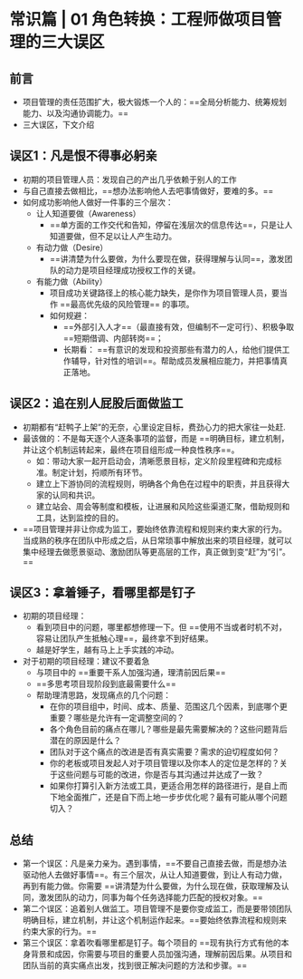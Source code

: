 # 常识篇 | 01 角色转换：工程师做项目管理的三大误区

## 前言

- 项目管理的责任范围扩大，极大锻炼一个人的：==全局分析能力、统筹规划能力、以及沟通协调能力。==
- 三大误区，下文介绍

## 误区1：凡是恨不得事必躬亲

- 初期的项目管理人员：发现自己的产出几乎依赖于别人的工作
- 与自己直接去做相比，==想办法影响他人去吧事情做好，要难的多。==
- 如何成功影响他人做好一件事的三个层次：
    - 让人知道要做（Awareness）
        - ==单方面的工作交代和告知，停留在浅层次的信息传达==，只是让人知道要做，但不足以让人产生动力。
    - 有动力做（Desire）
        - ==讲清楚为什么要做，为什么要现在做，获得理解与认同==，激发团队的动力是项目经理成功授权工作的关键。
    - 有能力做（Ability）
        - 项目成功关键路径上的核心能力缺失，是你作为项目管理人员，要当作 ==最高优先级的风险管理== 的事项。
        - 如何规避：
            - ==外部引入人才==（最直接有效，但编制不一定可行）、积极争取 ==短期借调、内部转岗==；
            - 长期看： ==有意识的发现和投资那些有潜力的人，给他们提供工作辅导，针对性的培训==。帮助成员发展相应能力，并把事情真正落地。

## 误区2：追在别人屁股后面做监工

- 初期都有“赶鸭子上架”的无奈，心里设定目标，费劲心力的把大家往一处赶.
- 最该做的：不是每天逐个人逐条事项的监督，而是 ==明确目标，建立机制，并让这个机制运转起来，最终在项目组形成一种良性秩序==。
    - 如：带动大家一起开启动会，清晰愿景目标，定义阶段里程碑和完成标准。制定计划，捋顺所有环节。
    - 建立上下游协同的流程规则，明确各个角色在过程中的职责，并且获得大家的认同和共识。
    - 建立站会、周会等制度和模板，让进展和风险这些渠道汇聚，借助规则和工具，达到监控的目的。
- ==项目管理并非让你成为监工，要始终依靠流程和规则来约束大家的行为。当成熟的秩序在团队中形成之后，从日常琐事中解放出来的项目经理，就可以集中经理去做愿景驱动、激励团队等更高层的工作，真正做到变“赶”为“引”。==

## 误区3：拿着锤子，看哪里都是钉子

- 初期的项目经理：
    - 看到项目中的问题，哪里都想修理一下。但 ==使用不当或者时机不对，容易让团队产生抵触心理==，最终拿不到好结果。
    - 越是好学生，越有马上上手实践的冲动。
- 对于初期的项目经理：建议不要着急
    - 与项目中的 ==重要干系人加强沟通，理清前因后果==
    - ==多思考项目现阶段到底最需要什么==
    - 帮助理清思路，发现痛点的几个问题：
        - 在你的项目组中，时间、成本、质量、范围这几个因素，到底哪个更重要？哪些是允许有一定调整空间的？
        - 各个角色目前的痛点在哪儿？哪些是最先需要解决的？这些问题背后潜在的原因是什么？
        - 团队对于这个痛点的改进是否有真实需要？需求的迫切程度如何？
        - 你的老板或项目发起人对于项目管理以及你本人的定位是怎样的？关于这些问题与可能的改进，你是否与其沟通过并达成了一致？
        - 如果你打算引入新方法或工具，更适合用怎样的路径进行，是自上而下地全面推广，还是自下而上地一步步优化呢？最有可能从哪个问题切入？

## 总结

- 第一个误区：凡是亲力亲为。遇到事情，==不要自己直接去做，而是想办法驱动他人去做好事情==。有三个层次，从让人知道要做，到让人有动力做，再到有能力做。你需要 ==讲清楚为什么要做，为什么现在做，获取理解及认同，激发团队的动力，同事为每个任务选择能力匹配的授权对象。==
- 第二个误区：追着别人做监工。项目管理不是要你变成监工，而是要带领团队明确目标，建立机制，并让这个机制运作起来。==要始终依靠流程和规则来约束大家的行为。==
- 第三个误区：拿着吹看哪里都是钉子。每个项目的 ==现有执行方式有他的本身背景和成因，你需要与项目的重要人员加强沟通，理解前因后果。从项目和团队当前的真实痛点出发，找到很正解决问题的方法和步骤。==
